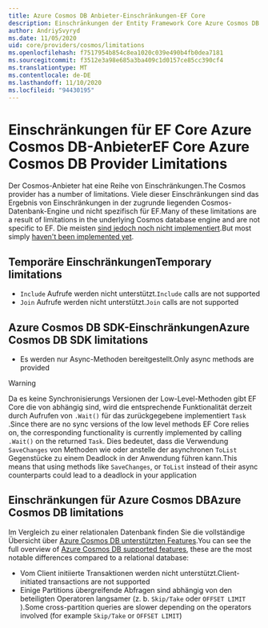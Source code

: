 ```yaml
---
title: Azure Cosmos DB Anbieter-Einschränkungen-EF Core
description: Einschränkungen der Entity Framework Core Azure Cosmos DB Anbieter im Vergleich zu anderen Anbietern
author: AndriySvyryd
ms.date: 11/05/2020
uid: core/providers/cosmos/limitations
ms.openlocfilehash: f7517954b854c8ea1020c039e490b4fb0dea7181
ms.sourcegitcommit: f3512e3a98e685a3ba409c1d0157ce85cc390cf4
ms.translationtype: MT
ms.contentlocale: de-DE
ms.lasthandoff: 11/10/2020
ms.locfileid: "94430195"
---
```

# <a name="ef-core-azure-cosmos-db-provider-limitations"></a><span data-ttu-id="7751c-103">Einschränkungen für EF Core Azure Cosmos DB-Anbieter</span><span class="sxs-lookup"><span data-stu-id="7751c-103">EF Core Azure Cosmos DB Provider Limitations</span></span>

<span data-ttu-id="7751c-104">Der Cosmos-Anbieter hat eine Reihe von Einschränkungen.</span><span class="sxs-lookup"><span data-stu-id="7751c-104">The Cosmos provider has a number of limitations.</span></span> <span data-ttu-id="7751c-105">Viele dieser Einschränkungen sind das Ergebnis von Einschränkungen in der zugrunde liegenden Cosmos-Datenbank-Engine und nicht spezifisch für EF.</span><span class="sxs-lookup"><span data-stu-id="7751c-105">Many of these limitations are a result of limitations in the underlying Cosmos database engine and are not specific to EF.</span></span> <span data-ttu-id="7751c-106">Die meisten [sind jedoch noch nicht implementiert](https://github.com/dotnet/efcore/issues?page=1&q=is%3Aissue+is%3Aopen+Cosmos+in%3Atitle+label%3Atype-enhancement+sort%3Areactions-%2B1-desc).</span><span class="sxs-lookup"><span data-stu-id="7751c-106">But most simply [haven't been implemented yet](https://github.com/dotnet/efcore/issues?page=1&q=is%3Aissue+is%3Aopen+Cosmos+in%3Atitle+label%3Atype-enhancement+sort%3Areactions-%2B1-desc).</span></span>

## <a name="temporary-limitations"></a><span data-ttu-id="7751c-107">Temporäre Einschränkungen</span><span class="sxs-lookup"><span data-stu-id="7751c-107">Temporary limitations</span></span>

- <span data-ttu-id="7751c-108">`Include` Aufrufe werden nicht unterstützt.</span><span class="sxs-lookup"><span data-stu-id="7751c-108">`Include` calls are not supported</span></span>
- <span data-ttu-id="7751c-109">`Join` Aufrufe werden nicht unterstützt.</span><span class="sxs-lookup"><span data-stu-id="7751c-109">`Join` calls are not supported</span></span>

## <a name="azure-cosmos-db-sdk-limitations"></a><span data-ttu-id="7751c-110">Azure Cosmos DB SDK-Einschränkungen</span><span class="sxs-lookup"><span data-stu-id="7751c-110">Azure Cosmos DB SDK limitations</span></span>

- <span data-ttu-id="7751c-111">Es werden nur Async-Methoden bereitgestellt.</span><span class="sxs-lookup"><span data-stu-id="7751c-111">Only async methods are provided</span></span>

> [!WARNING]
> <span data-ttu-id="7751c-112">Da es keine Synchronisierungs Versionen der Low-Level-Methoden gibt EF Core die von abhängig sind, wird die entsprechende Funktionalität derzeit durch Aufrufen von `.Wait()` für das zurückgegebene implementiert `Task` .</span><span class="sxs-lookup"><span data-stu-id="7751c-112">Since there are no sync versions of the low level methods EF Core relies on, the corresponding functionality is currently implemented by calling `.Wait()` on the returned `Task`.</span></span> <span data-ttu-id="7751c-113">Dies bedeutet, dass die Verwendung `SaveChanges` von Methoden wie oder anstelle der asynchronen `ToList` Gegenstücke zu einem Deadlock in der Anwendung führen kann.</span><span class="sxs-lookup"><span data-stu-id="7751c-113">This means that using methods like `SaveChanges`, or `ToList` instead of their async counterparts could lead to a deadlock in your application</span></span>

## <a name="azure-cosmos-db-limitations"></a><span data-ttu-id="7751c-114">Einschränkungen für Azure Cosmos DB</span><span class="sxs-lookup"><span data-stu-id="7751c-114">Azure Cosmos DB limitations</span></span>

<span data-ttu-id="7751c-115">Im Vergleich zu einer relationalen Datenbank finden Sie die vollständige Übersicht über [Azure Cosmos DB unterstützten Features](/azure/cosmos-db/modeling-data).</span><span class="sxs-lookup"><span data-stu-id="7751c-115">You can see the full overview of [Azure Cosmos DB supported features](/azure/cosmos-db/modeling-data), these are the most notable differences compared to a relational database:</span></span>

- <span data-ttu-id="7751c-116">Vom Client initiierte Transaktionen werden nicht unterstützt.</span><span class="sxs-lookup"><span data-stu-id="7751c-116">Client-initiated transactions are not supported</span></span>
- <span data-ttu-id="7751c-117">Einige Partitions übergreifende Abfragen sind abhängig von den beteiligten Operatoren langsamer (z. b. `Skip/Take` oder `OFFSET LIMIT` ).</span><span class="sxs-lookup"><span data-stu-id="7751c-117">Some cross-partition queries are slower depending on the operators involved (for example `Skip/Take` or `OFFSET LIMIT`)</span></span>
